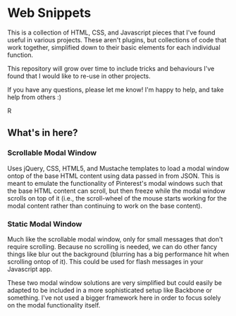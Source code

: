 # Web Snippets

This is a collection of HTML, CSS, and Javascript pieces that I've found useful in 
various projects. These aren't plugins, but collections of code that work together,
simplified down to their basic elements for each individual function.

This repository will grow over time to include tricks and behaviours I've found
that I would like to re-use in other projects.

If you have any questions, please let me know! I'm happy to help, and take 
help from others :)

R

## What's in here?

### Scrollable Modal Window

Uses jQuery, CSS, HTML5, and Mustache templates to load a modal window ontop of the base
HTML content using data passed in from JSON. This is meant to emulate the functionality
of Pinterest's modal windows such that the base HTML content can scroll, but then freeze
while the modal window scrolls on top of it (i.e., the scroll-wheel of the mouse starts
working for the modal content rather than continuing to work on the base content).

### Static Modal Window

Much like the scrollable modal window, only for small messages that don't require
scrolling. Because no scrolling is needed, we can do other fancy things like blur out
the background (blurring has a big performance hit when scrolling ontop of it). This
could be used for flash messages in your Javascript app. 

These two modal window
solutions are very simplified but could easily be adapted to be included in a more
sophisticated setup like Backbone or something. I've not used a bigger framework
here in order to focus solely on the modal functionality itself.